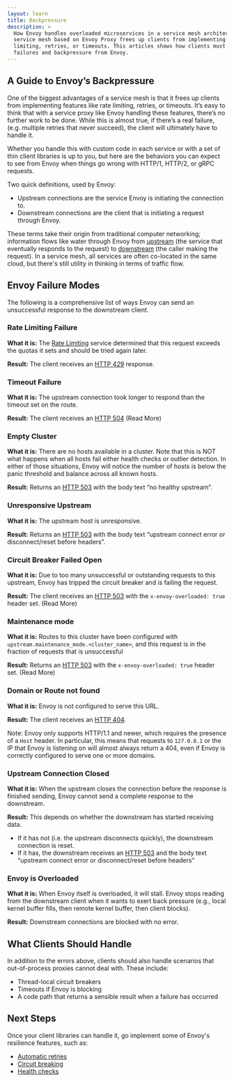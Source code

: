 ```yaml
---
layout: learn
title: Backpressure
description: >
  How Envoy handles overloaded microservices in a service mesh architecture. A
  service mesh based on Envoy Proxy frees up clients from implementing rate
  limiting, retries, or timeouts. This articles shows how clients must deal with
  failures and backpressure from Envoy.
---
```


## A Guide to Envoy’s Backpressure

One of the biggest advantages of a service mesh is that it frees up clients from
implementing features like rate limiting, retries, or timeouts. It’s easy to
think that with a service proxy like Envoy handling these features, there’s no
further work to be done. While this is almost true, if there’s a real failure,
(e.g. multiple retries that never succeed), the client will ultimately have to
handle it.

Whether you handle this with custom code in each service or with a set of thin
client libraries is up to you, but here are the behaviors you can expect to see
from Envoy when things go wrong with HTTP/1, HTTP/2, or gRPC requests.

Two quick definitions, used by Envoy:

- Upstream connections are the service Envoy is initiating the connection to.
- Downstream connections are the client that is initiating a request through
  Envoy.

These terms take their origin from traditional computer networking; information
flows like water through Envoy from
[upstream](https://en.wikipedia.org/wiki/Upstream_(networking)) (the service
that eventually responds to the request) to
[downstream](https://en.wikipedia.org/wiki/Downstream_(networking)) (the caller
making the request). In a service mesh, all services are often co-located in the
same cloud, but there's still utility in thinking in terms of traffic flow.

## Envoy Failure Modes

The following is a comprehensive list of ways Envoy can send an unsuccessful
response to the downstream client.

### Rate Limiting Failure

**What it is:** The [Rate
Limiting](https://www.envoyproxy.io/docs/envoy/latest/intro/arch_overview/global_rate_limiting)
service determined that this request exceeds the quotas it sets and should be
tried again later.

**Result:** The client receives an [HTTP 429](https://httpstatuses.com/429)
response.

### Timeout Failure

**What it is:** The upstream connection took longer to respond than the timeout
set on the route.

**Result:** The client receives an [HTTP 504](https://httpstatuses.com/504)
(Read More)

### Empty Cluster

**What it is:** There are no hosts available in a cluster. Note that this is NOT
what happens when all hosts fail either health checks or outlier detection. In
either of those situations, Envoy will notice the number of hosts is below the
panic threshold and balance across all known hosts.

**Result:** Returns an [HTTP 503](https://httpstatuses.com/503) with the body
text “no healthy upstream”.

### Unresponsive Upstream

**What it is:** The upstream host is unresponsive.

**Result:** Returns an [HTTP 503](https://httpstatuses.com/503) with the body
text “upstream connect error or disconnect/reset before headers”.

### Circuit Breaker Failed Open

**What it is:** Due to too many unsuccessful or outstanding requests to this
upstream, Envoy has tripped the circuit breaker and is failing the request.

**Result:** The client receives an [HTTP 503](https://httpstatuses.com/503) with
the `x-envoy-overloaded: true` header set. (Read More)

### Maintenance mode

**What it is:** Routes to this cluster have been configured with
`upstream.maintenance_mode.<cluster_name>`, and this request is in the fraction
of requests that is unsuccessful

**Result:** Returns an [HTTP 503](https://httpstatuses.com/503) with the
`x-envoy-overloaded: true` header set. (Read More)

### Domain or Route not found

**What it is:** Envoy is not configured to serve this URL.

**Result:** The client receives an [HTTP 404](https://httpstatuses.com/404).

Note: Envoy only supports HTTP/1.1 and newer, which requires the presence of a
`Host` header. In particular, this means that requests to `127.0.0.1` or the IP
that Envoy is listening on will almost always return a 404, even if Envoy is
correctly configured to serve one or more domains.

### Upstream Connection Closed

**What it is:** When the upstream closes the connection before the response is
finished sending, Envoy cannot send a complete response to the downstream.

**Result:** This depends on whether the downstream has started receiving data.

 - If it has not (i.e. the upstream disconnects quickly), the downstream
   connection is reset.
 - If it has, the downstream receives an [HTTP
   503](https://httpstatuses.com/503) and the body text “upstream connect error
   or disconnect/reset before headers”

### Envoy is Overloaded

**What it is:** When Envoy itself is overloaded, it will stall. Envoy stops
reading from the downstream client when it wants to exert back pressure (e.g.,
local kernel buffer fills, then remote kernel buffer, then client blocks).

**Result:** Downstream connections are blocked with no error.

## What Clients Should Handle

In addition to the errors above, clients should also handle scenarios that
out-of-process proxies cannot deal with. These include:

- Thread-local circuit breakers
- Timeouts if Envoy is blocking
- A code path that returns a sensible result when a failure has occurred

## Next Steps

Once your client libraries can handle it, go implement some of Envoy's
resilience features, such as:

 - [Automatic retries](automatic-retries)
 - [Circuit breaking](circuit-breaking)
 - [Health checks](health-check)
